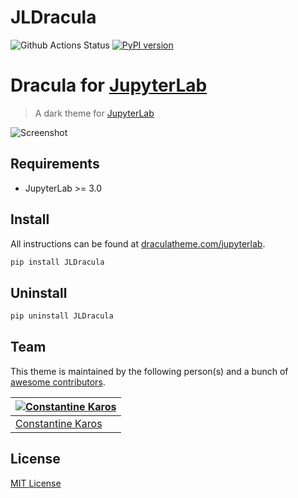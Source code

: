 # JLDracula

![Github Actions Status](https://github.com/dracula/jupyterlab/workflows/Build/badge.svg)
[![PyPI version](https://badge.fury.io/py/JLDracula.svg)](https://badge.fury.io/py/JLDracula.svg)

# Dracula for [JupyterLab](https://jupyter.org/)

> A dark theme for [JupyterLab](https://jupyter.org/)

![Screenshot](./screenshot.png)

## Requirements

* JupyterLab >= 3.0

## Install

All instructions can be found at [draculatheme.com/jupyterlab](https://draculatheme.com/jupyterlab).

```bash
pip install JLDracula
```


## Uninstall

```bash
pip uninstall JLDracula
```
## Team

This theme is maintained by the following person(s) and a bunch of [awesome contributors](https://github.com/dracula/jupyterlab/graphs/contributors).


[![Constantine Karos](https://avatars1.githubusercontent.com/u/36245370?s=70)](https://github.com/karosc) |
--- |
[Constantine Karos](https://github.com/karosc) |

## License

[MIT License](./LICENSE)